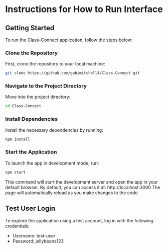 # Instructions for How to Run Interface

## Getting Started

To run the Class-Connect application, follow the steps below:

### Clone the Repository

First, clone the repository to your local machine:

```bash
git clone https://github.com/gabimitchell4/Class-Connect.git
```

### Navigate to the Project Directory
Move into the project directory:

```bash
cd Class-Connect
```

### Install Dependencies
Install the necessary dependencies by running:

```bash
npm install
```

### Start the Application
To launch the app in development mode, run:

```bash
npm start
```
This command will start the development server and open the app in your default browser. By default, you can access it at: http://localhost:3000
The page will automatically reload as you make changes to the code.

## Test User Login
To explore the application using a test account, log in with the following credentials:

- Username: test-user
- Password: jellybeans123

